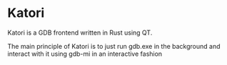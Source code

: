 # Katori

Katori is a GDB frontend written in Rust using QT.

The main principle of Katori is to just run gdb.exe in the background and interact with it using gdb-mi in an interactive fashion
